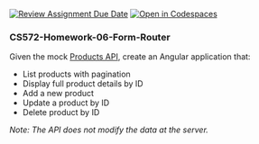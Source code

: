 [![Review Assignment Due Date](https://classroom.github.com/assets/deadline-readme-button-22041afd0340ce965d47ae6ef1cefeee28c7c493a6346c4f15d667ab976d596c.svg)](https://classroom.github.com/a/ARh1Ad3z)
[![Open in Codespaces](https://classroom.github.com/assets/launch-codespace-2972f46106e565e64193e422d61a12cf1da4916b45550586e14ef0a7c637dd04.svg)](https://classroom.github.com/open-in-codespaces?assignment_repo_id=17434034)
### CS572-Homework-06-Form-Router
Given the mock [Products API](https://dummyjson.com/docs/products), create an Angular application that:
* List products with pagination
* Display full product details by ID
* Add a new product
* Update a product by ID
* Delete product by ID

*Note: The API does not modify the data at the server.*
